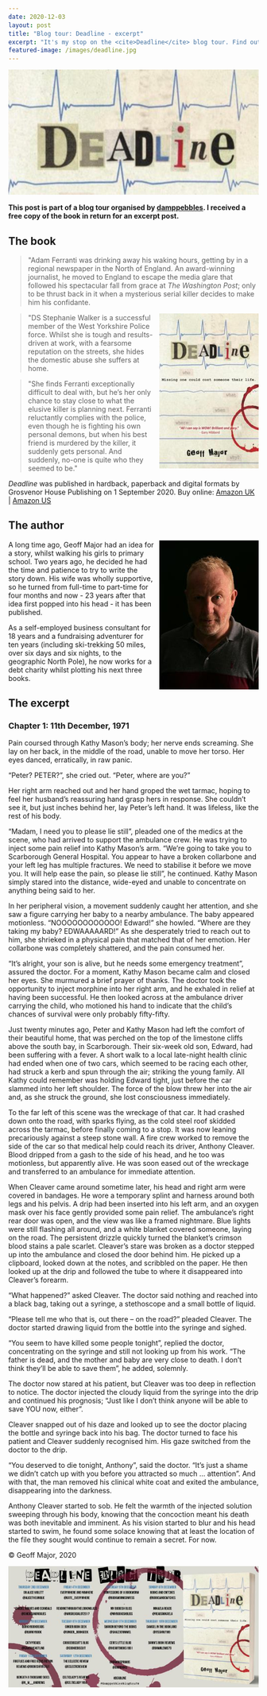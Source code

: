 ```yaml
---
date: 2020-12-03
layout: post
title: "Blog tour: Deadline - excerpt"
excerpt: "It's my stop on the <cite>Deadline</cite> blog tour. Find out about the book and the author, and read an excerpt."
featured-image: /images/deadline.jpg
---
```


![Deadline](/images/deadline.jpg)

**This post is part of a blog tour organised by [damppebbles](https://damppebbles.com/). I received a free copy of the book in return for an excerpt post.**

## The book

> "Adam Ferranti was drinking away his waking hours, getting by in a regional newspaper in the North of England. An award-winning journalist, he moved to England to escape the media glare that followed his spectacular fall from grace at <cite>The Washington Post</cite>; only to be thrust back in it when a mysterious serial killer decides to make him his confidante.

<img src="/images/deadline-200.jpg" alt="Deadline" style="float: right; margin-bottom: 10px; margin-left: 10px;">

> "DS Stephanie Walker is a successful member of the West Yorkshire Police force. Whilst she is tough and results-driven at work, with a fearsome reputation on the streets, she hides the domestic abuse she suffers at home.

> "She finds Ferranti exceptionally difficult to deal with, but he’s her only chance to stay close to what the elusive killer is planning next. Ferranti reluctantly complies with the police, even though he is fighting his own personal demons, but when his best friend is murdered by the killer, it suddenly gets personal. And suddenly, no-one is quite who they seemed to be."

<cite>Deadline</cite> was published in hardback, paperback and digital formats by Grosvenor House Publishing on 1 September 2020. Buy online: [Amazon UK](https://amzn.to/2UAjMok) \| [Amazon US](https://amzn.to/3kALBrp)

## The author

<img src="/images/geoff-major-200.jpg" alt="Geoff Major" style="float: right; margin-bottom: 10px; margin-left: 10px;">

A long time ago, Geoff Major had an idea for a story, whilst walking his girls to primary school. Two years ago, he decided he had the time and patience to try to write the story down. His wife was wholly supportive, so he turned from full-time to part-time for four months and now - 23 years after that idea first popped into his head - it has been published.

As a self-employed business consultant for 18 years and a fundraising adventurer for ten years (including ski-trekking 50 miles, over six days and six nights, to the geographic North Pole), he now works for a debt charity whilst plotting his next three books.

## The excerpt

### Chapter 1: 11th December, 1971

Pain coursed through Kathy Mason’s body; her nerve ends screaming. She lay on her back, in the middle of the road, unable to move her torso. Her eyes danced, erratically, in raw panic.

“Peter? PETER?”, she cried out. “Peter, where are you?”

Her right arm reached out and her hand groped the wet tarmac, hoping to feel her husband’s reassuring hand grasp hers in response. She couldn’t see it, but just inches behind her, lay Peter’s left hand. It was lifeless, like the rest of his body.

“Madam, I need you to please lie still”, pleaded one of the medics at the scene, who had arrived to support the ambulance crew. He was trying to inject some pain relief into Kathy Mason’s arm. “We’re going to take you to Scarborough General Hospital. You appear to have a broken collarbone and your left leg has multiple fractures. We need to stabilise it before we move you. It will help ease the pain, so please lie still”, he continued. Kathy Mason simply stared into the distance, wide-eyed and unable to concentrate on anything being said to her.

In her peripheral vision, a movement suddenly caught her attention, and she saw a figure carrying her baby to a nearby ambulance. The baby appeared motionless.
“NOOOOOOOOOOOO! Edward!” she howled. “Where are they taking my baby? EDWAAAAARD!”
As she desperately tried to reach out to him, she shrieked in a physical pain that matched that of her emotion. Her collarbone was completely shattered, and the pain consumed her.

“It’s alright, your son is alive, but he needs some emergency treatment”, assured the doctor. For a moment, Kathy Mason became calm and closed her eyes. She murmured a brief prayer of thanks. The doctor took the opportunity to inject morphine into her right arm, and he exhaled in relief at having been successful. He then looked across at the ambulance driver carrying the child, who motioned his hand to indicate that the child’s chances of survival were only probably fifty-fifty.

Just twenty minutes ago, Peter and Kathy Mason had left the comfort of their beautiful home, that was perched on the top of the limestone cliffs above the south bay, in Scarborough. Their six-week old son, Edward, had been suffering with a fever. A short walk to a local late-night health clinic had ended when one of two cars, which seemed to be racing each other, had struck a kerb and spun through the air; striking the young family. All Kathy could remember was holding Edward tight, just before the car slammed into her left shoulder. The force of the blow threw her into the air and, as she struck the ground, she lost consciousness immediately.

To the far left of this scene was the wreckage of that car. It had crashed down onto the road, with sparks flying, as the cold steel roof skidded across the tarmac, before finally coming to a stop. It was now leaning precariously against a steep stone wall. A fire crew worked to remove the side of the car so that medical help could reach its driver, Anthony Cleaver. Blood dripped from a gash to the side of his head, and he too was motionless, but apparently alive. He was soon eased out of the wreckage and transferred to an ambulance for immediate attention.

When Cleaver came around sometime later, his head and right arm were covered in bandages. He wore a temporary splint and harness around both legs and his pelvis. A drip had been inserted into his left arm, and an oxygen mask over his face gently provided some pain relief. The ambulance’s right rear door was open, and the view was like a framed nightmare. Blue lights were still flashing all around, and a white blanket covered someone, laying on the road. The persistent drizzle quickly turned the blanket’s crimson blood stains a pale scarlet. Cleaver’s stare was broken as a doctor stepped up into the ambulance and closed the door behind him. He picked up a clipboard, looked down at the notes, and scribbled on the paper. He then looked up at the drip and followed the tube to where it disappeared into Cleaver’s forearm.

“What happened?” asked Cleaver. The doctor said nothing and reached into a black bag, taking out a syringe, a stethoscope and a small bottle of liquid.

“Please tell me who that is, out there – on the road?” pleaded Cleaver. The doctor started drawing liquid from the bottle into the syringe and sighed.

“You seem to have killed some people tonight”, replied the doctor, concentrating on the syringe and still not looking up from his work. “The father is dead, and the mother and baby are very close to death. I don’t think they’ll be able to save them”, he added, solemnly.

The doctor now stared at his patient, but Cleaver was too deep in reflection to notice. The doctor injected the cloudy liquid from the syringe into the drip and continued his prognosis; “Just like I don’t think anyone will be able to save YOU now, either”.

Cleaver snapped out of his daze and looked up to see the doctor placing the bottle and syringe back into his bag. The doctor turned to face his patient and Cleaver suddenly recognised him. His gaze switched from the doctor to the drip.

“You deserved to die tonight, Anthony”, said the doctor. “It’s just a shame we didn’t catch up with you before you attracted so much … attention”. And with that, the man removed his clinical white coat and exited the ambulance, disappearing into the darkness.

Anthony Cleaver started to sob. He felt the warmth of the injected solution sweeping through his body, knowing that the concoction meant his death was both inevitable and imminent. As his vision started to blur and his head started to swim, he found some solace knowing that at least the location of the file they sought would continue to remain a secret. For now.

&copy; Geoff Major, 2020

![Deadline blog tour banner](/images/deadline-banner.jpg)
